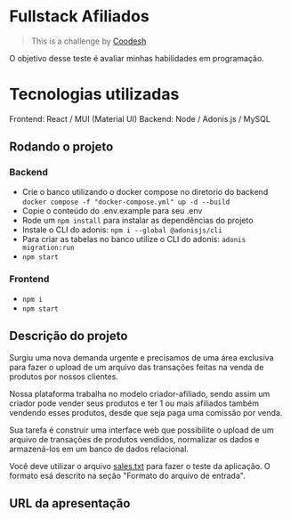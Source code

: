 # Fullstack Afiliados
>  This is a challenge by [Coodesh](https://coodesh.com/)

O objetivo desse teste é avaliar minhas habilidades em programação.

# Tecnologias utilizadas
Frontend: React / MUI (Material UI)
Backend: Node / Adonis.js / MySQL
## Rodando o projeto
### Backend
- Crie o banco utilizando o docker compose no diretorio do backend ```docker compose -f "docker-compose.yml" up -d --build```
- Copie o conteúdo do .env.example para seu .env
- Rode um ```npm install``` para instalar as dependências do projeto
- Instale o CLI do adonis: ```npm i --global @adonisjs/cli```
- Para criar as tabelas no banco utilize o CLI do adonis: ```adonis migration:run```
- ```npm start```
### Frontend
- ```npm i```
- ```npm start```

## Descrição do projeto

Surgiu uma nova demanda urgente e precisamos de uma área exclusiva para fazer o
upload de um arquivo das transações feitas na venda de produtos por nossos
clientes.

Nossa plataforma trabalha no modelo criador-afiliado, sendo assim um criador
pode vender seus produtos e ter 1 ou mais afiliados também vendendo esses
produtos, desde que seja paga uma comissão por venda.

Sua tarefa é construir uma interface web que possibilite o upload de um arquivo
de transações de produtos vendidos, normalizar os dados e armazená-los em um
banco de dados relacional.

Você deve utilizar o arquivo [sales.txt](sales.txt) para fazer o teste da
aplicação. O formato esá descrito na seção "Formato do arquivo de entrada".



## URL da apresentação

